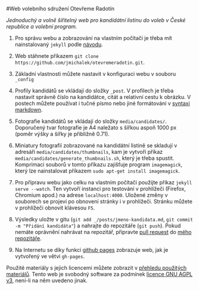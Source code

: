 #Web volebního sdružení Otevřeme Radotín

*Jednoduchý a volně šiřitelný web pro kandidátní listinu do voleb v České republice a volební program.*

1. Pro správu webu a zobrazování na vlastním počítači je třeba mít nainstalovaný ``jekyll`` podle [návodu](http://jekyllrb.com/docs/installation/).

2. Web stáhnete příkazem ``git clone https://github.com/jmichalek/otevremeradotin.git``.

3. Základní vlastnosti můžete nastavit v konfiguraci webu v souboru ``_config``

4. Profily kandidátů se vkládají do složky ``_post``. V profilech je třeba nastavit správně číslo na kandidátce, citát a relativní cestu k obrázku. V postech můžete používat i tučné písmo nebo jiné formátování v [syntaxi markdown](http://www.edgering.org/markdown/).

5. Fotografie kandidátů se vkládají do složky ``media/candidates/``. Doporučený tvar fotografie je A4 naležato s šířkou aspoň 1000 px (poměr výšky a šířky je přibližně 0.71). 

6. Miniatury fotografií zobrazované na kandidátní listině se skladují v adresáři ``media/candidates/thumbnails``, kam je vytvoří příkaz ``media/candidates/generate_thumbnails.sh``, který je třeba spustit. Komprimaci souborů v tomto příkazu zajišťuje program ``imagemagick``, který lze nainstalovat příkazem ``sudo apt-get install imagemagick``.

7. Pro přípravu webu jako celku na vlastním počítači použijte příkaz ``jekyll serve --watch``. Ten vytvoří instanci pro testování v prohlížeči (Firefox, Chromium apod.) na adrese ``localhost:4000``. Uložené změny v souborech se projeví po obnovení stránky i v prohlížeči. Stránku můžete v prohlížeči obnovit klávesou ``F5``.

8. Výsledky uložte v gitu (``git add _/posts/jmeno-kandidata.md``, ``git commit -m "Přidání kandidáta"``) a nahrajte do repozitáře (``git push``). Pokud nemáte oprávnění nahrávat na repozitář, připravte [pull request](https://help.github.com/articles/creating-a-pull-request) do [mého repozitáře](https://github.com/jmichalek/otevremeradotin).

9. Na Internetu se díky funkci [github pages](https://pages.github.com/) zobrazuje web, jak je vytvořený ve větvi ``gh-pages``. 

Použité materiály s jejich licencemi můžete zobrazit v [přehledu použitých materiálů](_posts|2014-08-20-cited.md). Tento web je svobodný software za podmínek [licence GNU AGPL v3](LICENSE), není-li na něm uvedeno jinak.
